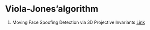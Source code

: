 # Viola-Jones’algorithm

1. Moving Face Spoofing Detection via 3D Projective Invariants [Link](https://drive.google.com/drive/u/0/folders/16AN-oSB6fW4fhcasBYLBCe9YCZY6wnc3)